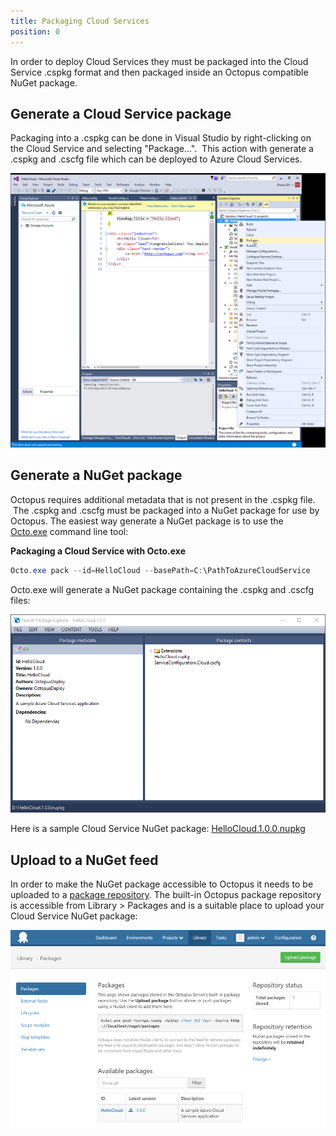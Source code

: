 ```yaml
---
title: Packaging Cloud Services
position: 0
---
```



In order to deploy Cloud Services they must be packaged into the Cloud Service .cspkg format and then packaged inside an Octopus compatible NuGet package.

## Generate a Cloud Service package


Packaging into a .cspkg can be done in Visual Studio by right-clicking on the Cloud Service and selecting "Package...".  This action with generate a .cspkg and .cscfg file which can be deployed to Azure Cloud Services.


![Packaging an Azure Cloud Service](/docs/images/3049365/3278541.png "Packaging an Azure Cloud Service")

## Generate a NuGet package


Octopus requires additional metadata that is not present in the .cspkg file.  The .cspkg and .cscfg must be packaged into a NuGet package for use by Octopus. The easiest way generate a NuGet package is to use the [Octo.exe](/docs/packaging-applications/nuget-packages/using-octo.exe.md) command line tool:

**Packaging a Cloud Service with Octo.exe**

```powershell
Octo.exe pack --id=HelloCloud --basePath=C:\PathToAzureCloudService
```


Octo.exe will generate a NuGet package containing the .cspkg and .cscfg files:


![](/docs/images/3049365/3278542.png)


Here is a sample Cloud Service NuGet package: [HelloCloud.1.0.0.nupkg](https://download.octopusdeploy.com/demo/HelloCloud.1.0.0.nupkg)

## Upload to a NuGet feed


In order to make the NuGet package accessible to Octopus it needs to be uploaded to a [package repository](/docs/packaging-applications/package-repositories.md). The built-in Octopus package repository is accessible from Library > Packages and is a suitable place to upload your Cloud Service NuGet package:


![](/docs/images/3049331/3278524.png)
